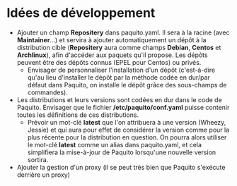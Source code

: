 Idées de développement
======================

* Ajouter un champ **Repositery** dans paquito.yaml. Il sera à la racine (avec **Maintainer**...) et servira à ajouter automatiquement un dépôt à la distribution cible (**Repositery** aura comme champs **Debian**, **Centos** et **Archlinux**), afin d'accéder aux paquets qu'il propose. Les dépôts peuvent être des dépôts connus (EPEL pour Centos) ou privés.
	* Envisager de personnaliser l'installation d'un dépôt (c'est-à-dire qu'au lieu d'installer le dépôt par la méthode codée en dur/par défaut dans Paquito, on installe le dépôt grâce des sous-champs de commandes).
* Les distributions et leurs versions sont codées en dur dans le code de Paquito. Envisager que le fichier **/etc/paquito/conf.yaml** puisse contenir toutes les définitions de ces distributions.
	* Prévoir un mot-clé **latest** que l'on attribuera à une version (Wheezy, Jessie) et qui aura pour effet de considérer la version comme pour la plus récente pour la distribution en question. On pourra alors utiliser le mot-clé **latest** comme un alias dans paquito.yaml, et cela simplifiera la mise-à-jour de Paquito lorsqu'une nouvelle version sortira.
* Ajouter la gestion d'un proxy (il se peut très bien que Paquito s'exécute derrière un proxy)
